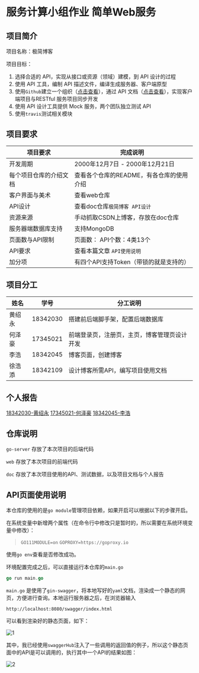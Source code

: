 # 服务计算小组作业 简单Web服务

## 项目简介

项目名称：极简博客

项目目标：

1. 选择合适的 API，实现从接口或资源（领域）建模，到 API 设计的过程
2. 使用 API 工具，编制 API 描述文件，编译生成服务器、客户端原型
3. 使用`Github`建立一个组织（[点击查看](https://github.com/dsjlfjasdlkfjaklsf)），通过 API 文档（[点击查看](https://app.swaggerhub.com/apis-docs/CSBlog/a-blog_system/1.0.0)），实现客户端项目与RESTful 服务项目同步开发
4. 使用 API 设计工具提供 Mock 服务，两个团队独立测试 API
5. 使用`travis`测试相关模块

## 项目要求

| 项目要求               | 完成说明                                 |
| ---------------------- | ---------------------------------------- |
| 开发周期               | 2000年12月7日 - 2000年12月21日           |
| 每个项目仓库的介绍文档 | 查看各个仓库的README，有各仓库的使用介绍 |
| 客户界面与美术         | 查看web仓库                              |
| API设计                | 查看doc仓库`极简博客 API设计`            |
| 资源来源               | 手动抓取CSDN上博客，存放在doc仓库        |
| 服务器端数据库支持     | 支持MongoDB                              |
| 页面数与API限制        | 页面数： API个数：4类13个                |
| API要求                | 查看本篇文章 `API使用说明`               |
| 加分项                 | 有四个API支持Token（带锁的就是支持的）   |

## 项目分工

| 姓名   | 学号     | 分工说明                          |
| ------ | -------- | --------------------------------- |
| 黄绍永 | 18342030 | 搭建前后端脚手架，配置后端数据库     |
| 何泽豪 | 17345021 | 前端登录页，注册页，主页，博客管理页设计开发  |
|   李浩 | 18342045 |       博客页面，创建博客    |
| 徐浩添 | 18342109 | 设计博客所需API，编写项目使用文档 |

## 个人报告

[18342030-黄绍永](./黄绍永.md)
[17345021-何泽豪](./何泽豪.md)
[18342045-李浩](./李浩.md)

## 仓库说明

`go-server` 存放了本次项目的后端代码

`web` 存放了本次项目的前端代码

`doc` 存放了本次项目使用的API、测试数据，以及项目文档与个人报告

## API页面使用说明

本仓库的使用的是`go module`管理项目依赖，如果开启可以根据以下的步骤开启。

在系统变量中新增两个属性（在命令行中修改只是暂时的，所以需要在系统环境变量中修改）：

> `GO111MODULE=on`
> `GOPROXY=https://goproxy.io`

使用`go env`查看是否修改成功。

环境配置完成之后，可以直接运行本仓库的`main.go`

```go
go run main.go
```

`main.go` 是使用了`gin-swagger`，将本地写好的`yaml`文档，渲染成一个静态的网页，方便进行查询。本地运行服务器之后，在浏览器输入

`http://localhost:8080/swagger/index.html`

可以看到渲染好的静态页面，如下：

![1](https://gitee.com/xinghanting/image/raw/master/ServiceComputing/homework9/1.png)

其中，我已经使用`swaggerHub`注入了一些调用的返回值的例子，所以这个静态页面中的API是可以调用的，执行其中一个API的结果如图：

![2](https://gitee.com/xinghanting/image/raw/master/ServiceComputing/homework9/2.png)
